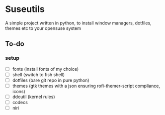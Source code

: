 # Suseutils

A simple project written in python, to install window managers, dotfiles, themes etc to your opensuse system

## To-do

### setup

- [ ] fonts (install fonts of my choice)
- [ ] shell (switch to fish shell)
- [ ] dotfiles (bare git repo in pure python)
- [ ] themes (gtk themes with a json ensuring rofi-themer-script compliance, icons)
- [ ] ddcutil (kernel rules)
- [ ] codecs
- [ ] niri
